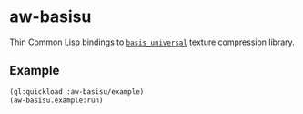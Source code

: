# aw-basisu

Thin Common Lisp bindings to [`basis_universal`](https://github.com/BinomialLLC/basis_universal) texture compression library.


## Example

```lisp
(ql:quickload :aw-basisu/example)
(aw-basisu.example:run)
```
